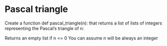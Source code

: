 # Pascal triangle

Create a function def pascal_triangle(n): that returns a list of lists of integers representing the Pascal’s triangle of n:

Returns an empty list if n <= 0
You can assume n will be always an integer